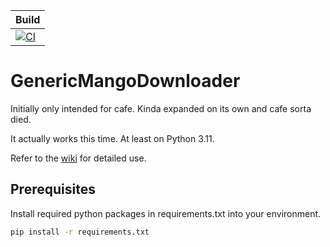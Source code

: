 |Build|
|-----|
|[![CI](https://github.com/Benjababe/GenericMangoDownloader/workflows/CI/badge.svg?event=push)](https://github.com/Benjababe/GenericMangoDownloader/actions/workflows/main.yml)|

# GenericMangoDownloader

Initially only intended for cafe. Kinda expanded on its own and cafe sorta died.

It actually works this time. At least on Python 3.11.

Refer to the [wiki](https://github.com/Benjababe/GenericMangoDownloader/wiki) for detailed use.

## Prerequisites

Install required python packages in requirements.txt into your environment. 

```bash
pip install -r requirements.txt
```
